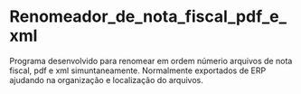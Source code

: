 # Renomeador_de_nota_fiscal_pdf_e_xml
Programa desenvolvido para renomear em ordem númerio arquivos de nota fiscal, pdf e xml simuntaneamente. Normalmente exportados de ERP ajudando na organização e localização do arquivos.
